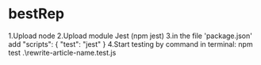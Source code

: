 # bestRep
1.Upload node
2.Upload module Jest (npm jest)
3.in the file 'package.json' add
"scripts": {
    "test": "jest"
  }
 4.Start testing by command in terminal: npm test .\rewrite-article-name.test.js
